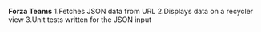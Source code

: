 ****Forza Teams****
1.Fetches JSON data from URL
2.Displays data on a recycler view
3.Unit tests written for the JSON input
